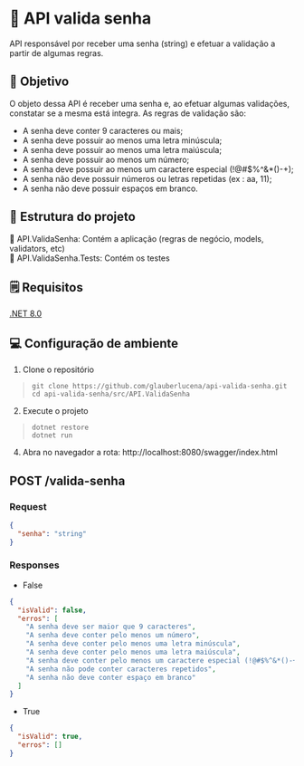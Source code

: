 # :key: API valida senha
API responsável por receber uma senha (string) e efetuar a validação a partir de algumas regras.

## :pushpin: Objetivo
O objeto dessa API é receber uma senha e, ao efetuar algumas validações, constatar se a mesma está integra.
As regras de validação são:

 - A senha deve conter 9 caracteres ou mais;
 - A senha deve possuir ao menos uma letra minúscula;
 - A senha deve possuir ao menos uma letra maiúscula;
 - A senha deve possuir ao menos um número;
 - A senha deve possuir ao menos um caractere especial (!@#$%^&*()-+);
 - A senha não deve possuir números ou letras repetidas (ex : aa, 11);
 - A senha não deve possuir espaços em branco.

## :open_file_folder: Estrutura do projeto

:file_folder: API.ValidaSenha: Contém a aplicação (regras de negócio, models, validators, etc)  
:file_folder: API.ValidaSenha.Tests: Contém os testes


## :spiral_notepad: Requisitos

[.NET 8.0](https://dotnet.microsoft.com/en-us/download/dotnet/8.0)


## :computer: Configuração de ambiente

1. Clone o repositório
>     git clone https://github.com/glauberlucena/api-valida-senha.git
>     cd api-valida-senha/src/API.ValidaSenha

2. Execute o projeto
>     dotnet restore
>     dotnet run

4. Abra no navegador a rota: http://localhost:8080/swagger/index.html

## POST /valida-senha
### Request
```json
{
  "senha": "string"
}
```
### Responses
- False
```json
{
  "isValid": false,
  "erros": [
    "A senha deve ser maior que 9 caracteres",
    "A senha deve conter pelo menos um número",
    "A senha deve conter pelo menos uma letra minúscula",
    "A senha deve conter pelo menos uma letra maiúscula",
    "A senha deve conter pelo menos um caractere especial (!@#$%^&*()-+)",
    "A senha não pode conter caracteres repetidos",
    "A senha não deve conter espaço em branco"
  ]
}
```
- True
```json
{
  "isValid": true,
  "erros": []
}
```
